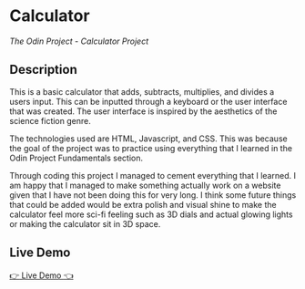 # Calculator
*The Odin Project - Calculator Project*

## Description
This is a basic calculator that adds, subtracts, multiplies, and divides a users input. This can be inputted through a keyboard or the user interface that was created. The user interface is inspired by the aesthetics of the science fiction genre.

The technologies used are HTML, Javascript, and CSS. This was because the goal of the project was to practice using everything that I learned in the Odin Project Fundamentals section.

Through coding this project I managed to cement everything that I learned. I am happy that I managed to make something actually work on a website given that I have not been doing this for very long. I think some future things that could be added would be extra polish and visual shine to make the calculator feel more sci-fi feeling such as 3D dials and actual glowing lights or making the calculator sit in 3D space.

## Live Demo
[:point_right: Live Demo :point_left:](https://kojinkuro.github.io/calculator)